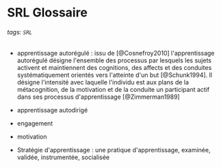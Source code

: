 # SRL Glossaire
###### tags: `SRL`


* apprentissage autorégulé : issu de [@Cosnefroy2010]
l'apprentissage autorégulé désigne l'ensemble des processus par lesquels les sujets activent et maintiennent des cognitions, des affects et des conduites systématiquement orientés vers l'atteinte d'un but [@Schunk1994]. Il désigne l'intensité avec laquelle l'individu est aux plans de la métacognition, de la motivation et de la conduite un participant actif dans ses processus d'apprentissage [@Zimmerman1989]


* apprentissage autodirigé

* engagement 


* motivation

* Stratégie d'apprentissage : une pratique d'apprentissage, examinée, validée, instrumentée, socialisée 
 
 
 